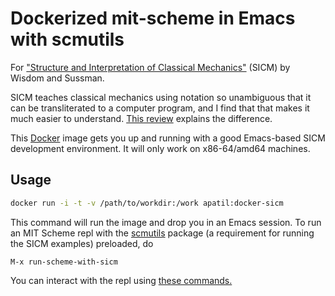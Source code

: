 # Dockerized mit-scheme in Emacs with scmutils

For ["Structure and Interpretation of Classical Mechanics"](http://www.fisica.net/mecanicaclassica/struture_and_interpretation_of_classical_mechanics_by_gerald_jay_sussman.pdf) (SICM) by Wisdom and Sussman.

SICM teaches classical mechanics using notation so unambiguous that it can be 
transliterated to a computer program, and I find that that makes it much easier
to understand. [This review](http://www.ids.ias.edu/~piet/publ/other/sicm.html)
explains the difference.

This [Docker](https://docker.com) image gets you up and running with a good 
Emacs-based SICM development environment. It will only work on x86-64/amd64
machines.

## Usage

```bash
docker run -i -t -v /path/to/workdir:/work apatil:docker-sicm
```

This command will run the image and drop you in an Emacs session. To run an MIT 
Scheme repl with the [scmutils](http://groups.csail.mit.edu/mac/users/gjs/6946/refman.txt) 
package (a requirement for running the SICM examples) preloaded, do

```
M-x run-scheme-with-sicm
```

You can interact with the repl using [these commands.](http://www.gnu.org/software/mit-scheme/documentation/mit-scheme-user/GNU-Emacs-Interface.html)